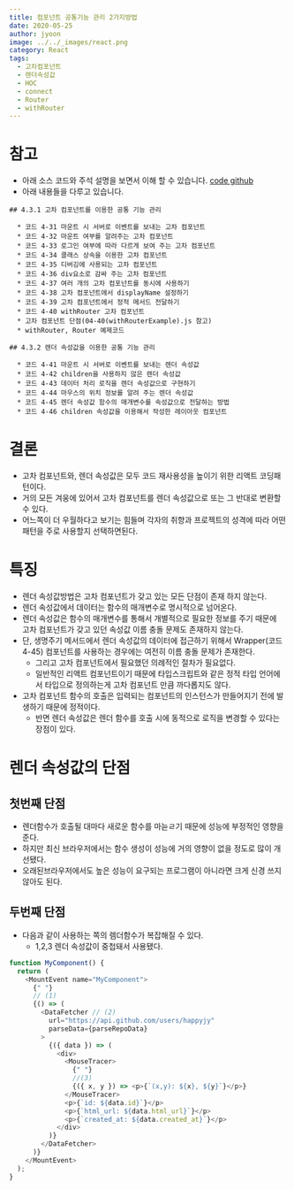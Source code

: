 ```yaml
---
title: 컴포넌트 공통기능 관리 2가지방법
date: 2020-05-25
author: jyoon
image: ../../_images/react.png
category: React
tags:
  - 고차컴포넌트
  - 렌더속성값
  - HOC
  - connect
  - Router
  - withRouter
---
```

# 참고

- 아래 소스 코드와 주석 설명을 보면서 이해 할 수 있습니다. 
  [code github](https://github.com/happyjy/learning-react/tree/master/src/component/ManageComponent)
- 아래 내용들을 다루고 있습니다.

```
## 4.3.1 고차 컴포넌트를 이용한 공통 기능 관리

  * 코드 4-31 마운트 시 서버로 이벤트를 보내는 고차 컴포넌트
  * 코드 4-32 마운트 여부를 알려주는 고차 컴포넌트
  * 코드 4-33 로그인 여부에 따라 다르게 보여 주는 고차 컴포넌트
  * 코드 4-34 클래스 상속을 이용한 고차 컴포넌트
  * 코드 4-35 디버깅에 사용되는 고차 컴포넌트
  * 코드 4-36 div요소로 감싸 주는 고차 컴포넌트
  * 코드 4-37 여러 개의 고차 컴포넌트를 동시에 사용하기
  * 코드 4-38 고차 컴포넌트에서 displayName 설정하기
  * 코드 4-39 고차 컴포넌트에서 정적 메서드 전달하기
  * 코드 4-40 withRouter 고차 컴포넌트
  * 고차 컴포넌트 단점(04-40(withRouterExample).js 참고)
  * withRouter, Router 예제코드

## 4.3.2 렌더 속성값을 이용한 공통 기능 관리

  * 코드 4-41 마운트 시 서버로 이벤트를 보내는 렌더 속성값
  * 코드 4-42 children을 사용하지 않은 렌더 속성값
  * 코드 4-43 데이터 처리 로직을 렌더 속성값으로 구현하기
  * 코드 4-44 마우스의 위치 정보를 알려 주는 렌더 속성값
  * 코드 4-45 렌더 속성값 함수의 매개변수를 속성값으로 전달하는 방법
  * 코드 4-46 children 속성값을 이용해서 작성한 레이아웃 컴포넌트

```

# 결론

- 고차 컴포넌트와, 렌더 속성값은 모두 코드 재사용성을 높이기 위한 리액트 코딩패턴이다.
- 거의 모든 겨웅에 있어서 고차 컴포넌트를 렌더 속성값으로 또는 그 반대로 변환할 수 있다.
- 어느쪽이 더 우월하다고 보기는 힘들며 각자의 취향과 프로젝트의 성격에 따라 어떤 패턴을 주로 사용할지 선택하면된다.

# 특징

- 렌더 속성값방법은 고차 컴포넌트가 갖고 있는 모든 단점이 존재 하지 않는다.
- 렌더 속성값에서 데이터는 함수의 매개변수로 명시적으로 넘어온다.
- 렌더 속성값은 함수의 매개변수를 통해서 개별적으로 필요한 정보를 주기 때문에  
  고차 컴포넌트가 갖고 있던 속성값 이름 충돌 문제도 존재하지 않는다.
- 단, 생명주기 메서드에서 렌더 속성값의 데이터에 접근하기 위해서 Wrapper(코드4-45) 컴포넌트를 사용하는 경우에는 여전히 이름 충돌 문제가 존재한다.
  - 그리고 고차 컴포넌트에서 필요했던 의례적인 절차가 필요없다.
  - 일반적인 리액트 컴포넌트이기 때문에 타입스크립트와 같은 정적 타입 언어에서 타입으로 정의하는게 고차 컴포넌트 만큼 까다롭지도 않다.
- 고차 컴포넌트 함수의 호출은 입력되는 컴포넌트의 인스턴스가 만들어지기 전에 발생하기 때문에 정적이다.
  - 반면 렌더 속성값은 렌더 함수를 호출 시에 동적으로 로직을 변경할 수 있다는 장점이 있다.

# 렌더 속성값의 단점

## 첫번째 단점

- 렌더함수가 호출될 대마다 새로운 함수를 마늗ㄹ기 때문에 성능에 부정적인 영향을 준다.
- 하지만 최신 브라우저에서는 함수 생성이 성능에 거의 영향이 없을 정도로 많이 개선됐다.
- 오래된브라우저에서도 높은 성능이 요구되는 프로그램이 아니라면 크게 신경 쓰지 않아도 된다.

## 두번째 단점

- 다음과 같이 사용하는 쪽의 렘더함수가 복잡해질 수 있다.
  - 1,2,3 렌더 속성값이 중첩돼서 사용됐다.

```js
function MyComponent() {
  return (
    <MountEvent name="MyComponent">
      {" "}
      // (1)
      {() => (
        <DataFetcher // (2)
          url="https://api.github.com/users/happyjy"
          parseData={parseRepoData}
        >
          {({ data }) => (
            <div>
              <MouseTracer>
                {" "}
                //(3)
                {({ x, y }) => <p>{`(x,y): ${x}, ${y}`}</p>}
              </MouseTracer>
              <p>{`id: ${data.id}`}</p>
              <p>{`html_url: ${data.html_url}`}</p>
              <p>{`created_at: ${data.created_at}`}</p>
            </div>
          )}
        </DataFetcher>
      )}
    </MountEvent>
  );
}
```
